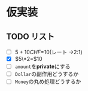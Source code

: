 # 仮実装

## TODO リスト

- [ ] $5+10CHF=$10(レート →2:1)
- [x] $5\*2=$10
- [ ] `amount`を**private**にする
- [ ] `Dollar`の副作用どうするか
- [ ] `Money`の丸め処理どうするか
